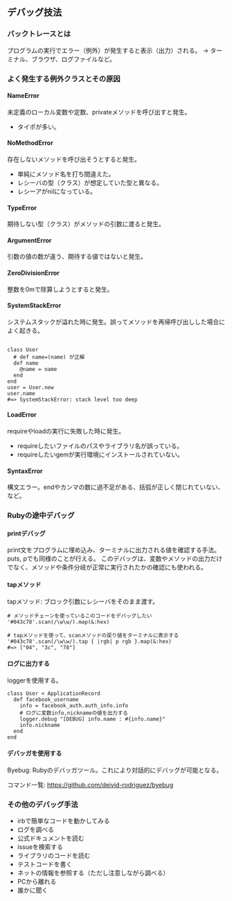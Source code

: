 ## デバッグ技法

### バックトレースとは
プログラムの実行でエラー（例外）が発生すると表示（出力）される。
→ ターミナル、ブラウザ、ログファイルなど。

### よく発生する例外クラスとその原因

#### NameError
未定義のローカル変数や定数、privateメソッドを呼び出すと発生。

* タイポが多い。

#### NoMethodError
存在しないメソッドを呼び出そうとすると発生。

* 単純にメソッド名を打ち間違えた。
* レシーバの型（クラス）が想定していた型と異なる。
* レシーアがnilになっている。

#### TypeError
期待しない型（クラス）がメソッドの引数に渡ると発生。

#### ArgumentError
引数の値の数が違う、期待する値ではないと発生。

#### ZeroDivisionError
整数を0mで除算しようとすると発生。

#### SystemStackError
システムスタックが溢れた時に発生。誤ってメソッドを再帰呼び出しした場合によく起きる。

```

class User
  # def name=(name) が正解
  def name
    @name = name
  end
end
user = User.new
user.name
#=> SystemStackError: stack level too deep
```

#### LoadError
requireやloadの実行に失敗した時に発生。

* requireしたいファイルのパスやライブラリ名が誤っている。
* requireしたいgemが実行環境にインストールされていない。

#### SyntaxError
構文エラー。endやカンマの数に過不足がある、括弧が正しく閉じれていない、など。

### Rubyの途中デバッグ

#### printデバッグ
print文をプログラムに埋め込み、ターミナルに出力される値を確認する手法。
puts, pでも同様のことが行える。
このデバッグは、変数やメソッドの出力だけでなく、メソッドや条件分岐が正常に実行されたかの確認にも使われる。

#### tapメソッド
tapメソッド: ブロック引数にレシーバをそのまま渡す。

```
# メソッドチェーンを使っているこのコードをデバッグしたい
'#043c78'.scan(/\w\w/).map(&:hex)

# tapメソッドを使って、scanメソッドの戻り値をターミナルに表示する
'#043c78'.scan(/\w\w/).tap { |rgb| p rgb }.map(&:hex)
#=> ["04", "3c", "78"]
```

#### ログに出力する
loggerを使用する。

```
class User < ApplicationRecord
  def facebook_username
    info = facebook_auth.auth_info.info
    # ログに変数info,nicknameの値を出力する
    logger.debug "[DEBUG] info.name : #{info.name}"
    info.nickname
  end
end
```

#### デバッガを使用する
Byebug: Rubyのデバッガツール。これにより対話的にデバッグが可能となる。

コマンド一覧: https://github.com/deivid-rodriguez/byebug

### その他のデバッグ手法

* irbで簡単なコードを動かしてみる
* ログを調べる
* 公式ドキュメントを読む
* issueを検索する
* ライブラリのコードを読む
* テストコードを書く
* ネットの情報を参照する（ただし注意しながら調べる）
* PCから離れる
* 誰かに聞く